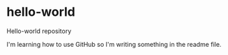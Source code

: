 # hello-world
Hello-world repository

I'm learning how to use GitHub so I'm
writing something in the readme file.
